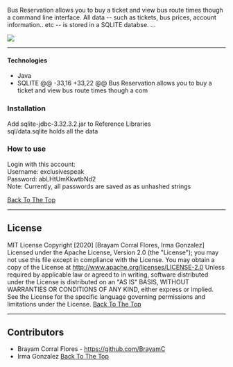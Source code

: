Bus Reservation allows you to buy a ticket and view bus route times though a command line interface. All data -- such as tickets, bus prices, account information.. etc -- is stored in a SQLITE databse. 
...

![](https://i.imgur.com/XvknwfR.gif)

 ---
#### Technologies
- Java
- SQLITE
	@@ -33,16 +33,22 @@ Bus Reservation allows you to buy a ticket and view bus route times though a com
### Installation
Add sqlite-jdbc-3.32.3.2.jar to Reference Libraries \
sql/data.sqlite holds all the data 
### How to use
Login with this account: \
Username: exclusivespeak \
Password: abLHtUmKkwtbNd2 \
Note: Currently, all passwords are saved as as unhashed strings

[Back To The Top](#read-me-template)

---

## License

MIT License
Copyright [2020] [Brayam Corral Flores, Irma Gonzalez]
Licensed under the Apache License, Version 2.0 (the "License");
you may not use this file except in compliance with the License.
You may obtain a copy of the License at
    http://www.apache.org/licenses/LICENSE-2.0
Unless required by applicable law or agreed to in writing, software
distributed under the License is distributed on an "AS IS" BASIS,
WITHOUT WARRANTIES OR CONDITIONS OF ANY KIND, either express or implied.
See the License for the specific language governing permissions and
limitations under the License.
[Back To The Top](#read-me-template)

---
## Contributors
- Brayam Corral Flores - https://github.com/BrayamC
- Irma Gonzalez
[Back To The Top](#read-me-template)
